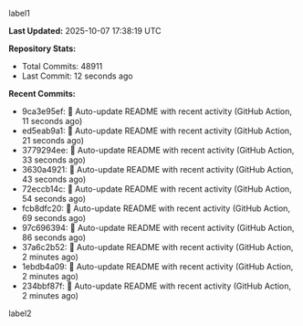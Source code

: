
label1 
<!-- ACTIVITY_START -->
**Last Updated:** 2025-10-07 17:38:19 UTC

**Repository Stats:**
- Total Commits: 48911
- Last Commit: 12 seconds ago

**Recent Commits:**
- 9ca3e95ef: 🤖 Auto-update README with recent activity (GitHub Action, 11 seconds ago)
- ed5eab9a1: 🤖 Auto-update README with recent activity (GitHub Action, 21 seconds ago)
- 3779294ee: 🤖 Auto-update README with recent activity (GitHub Action, 33 seconds ago)
- 3630a4921: 🤖 Auto-update README with recent activity (GitHub Action, 43 seconds ago)
- 72eccb14c: 🤖 Auto-update README with recent activity (GitHub Action, 54 seconds ago)
- fcb8dfc20: 🤖 Auto-update README with recent activity (GitHub Action, 69 seconds ago)
- 97c696394: 🤖 Auto-update README with recent activity (GitHub Action, 86 seconds ago)
- 37a6c2b52: 🤖 Auto-update README with recent activity (GitHub Action, 2 minutes ago)
- 1ebdb4a09: 🤖 Auto-update README with recent activity (GitHub Action, 2 minutes ago)
- 234bbf87f: 🤖 Auto-update README with recent activity (GitHub Action, 2 minutes ago)
<!-- ACTIVITY_END -->

label2
